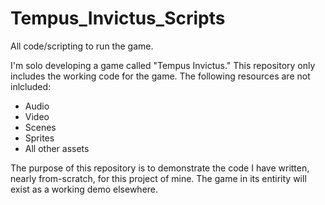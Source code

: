 # Tempus_Invictus_Scripts
 All code/scripting to run the game.

I'm solo developing a game called "Tempus Invictus." This repository only includes the working code for the game. The following resources are not inlcluded:

- Audio
- Video
- Scenes
- Sprites
- All other assets

The purpose of this repository is to demonstrate the code I have written, nearly from-scratch, for this project of mine. The game in its entirity will exist as a working demo elsewhere.
